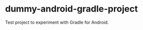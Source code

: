 dummy-android-gradle-project
============================

Test project to experiment with Gradle for Android.